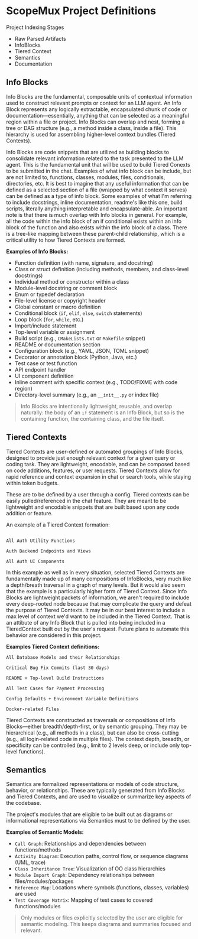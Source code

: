 # ScopeMux Project Definitions

Project Indexing Stages

* Raw Parsed Artifacts
* InfoBlocks
* Tiered Context
* Semantics
* Documentation

## Info Blocks

Info Blocks are the fundamental, composable units of contextual information used to construct relevant prompts or context for an LLM agent. An Info Block represents any logically extractable, encapsulated chunk of code or documentation—essentially, anything that can be selected as a meaningful region within a file or project. Info Blocks can overlap and nest, forming a tree or DAG structure (e.g., a method inside a class, inside a file). This hierarchy is used for assembling higher-level context bundles (Tiered Contexts).

Info Blocks are code snippets that are utilized as building blocks to consolidate relevant information related to the task presented to the LLM agent. This is the fundamental unit that will be used to build Tiered Conexts to be submitted in the chat. Examples of what info block can be include, but are not limited to, functions, classes, modules, files, conditionals, directories, etc. It is best to imagine that any useful information that can be defined as a selected section of a file (wrapped by what context it serves) can be defined as a type of info block. Some examples of what I'm referring to include docstrings, inline documentation, readme's like this one, build scripts, literally anything interpretable and encapsulate-able. An important note is that there is much overlap with Info blocks in general. For example, all the code within the info block of an if conditional exists within an info block of the function and also exists within the info block of a class. There is a tree-like mapping between these parent-child relationship, which is a critical utility to how Tiered Contexts are formed.

**Examples of Info Blocks:**

* Function definition (with name, signature, and docstring)
* Class or struct definition (including methods, members, and class-level docstrings)
* Individual method or constructor within a class
* Module-level docstring or comment block
* Enum or typedef declaration
* File-level license or copyright header
* Global constant or macro definition
* Conditional block (`if`, `elif`, `else`, `switch` statements)
* Loop block (`for`, `while`, etc.)
* Import/include statement
* Top-level variable or assignment
* Build script (e.g., `CMakeLists.txt` or `Makefile` snippet)
* README or documentation section
* Configuration block (e.g., YAML, JSON, TOML snippet)
* Decorator or annotation block (Python, Java, etc.)
* Test case or test function
* API endpoint handler
* UI component definition
* Inline comment with specific context (e.g., TODO/FIXME with code region)
* Directory-level summary (e.g., an `__init__.py` or index file)

> Info Blocks are intentionally lightweight, reusable, and overlap naturally: the body of an `if` statement is an Info Block, but so is the containing function, the containing class, and the file itself.

## Tiered Contexts

Tiered Contexts are user-defined or automated groupings of Info Blocks, designed to provide just enough relevant context for a given query or coding task. They are lightweight, encodable, and can be composed based on code additions, features, or user requests. Tiered Contexts allow for rapid reference and context expansion in chat or search tools, while staying within token budgets.

These are to be defined by a user through a config. Tiered contexts can be easily pulled/referenced in the chat feature. They are meant to be lightweight and encodable snippets that are built based upon any code addition or feature.

An example of a Tiered Context formation:

```

All Auth Utility Functions

Auth Backend Endpoints and Views

All Auth UI Components

```

In this example as well as in every situation, selected Tiered Contexts are fundamentally made up of many compositions of InfoBlocks, very much like a depth/breath traversal in a graph of many levels. But it would also seem that the example is a particularly higher form of Tiered Context. Since Info Blocks are lightweight packets of information, we aren't required to include every deep-rooted node because that may complicate the query and defeat the purpose of Tiered Contexts. It may be in our best interest to include a max level of context we'd want to be included in the Tiered Context. That is an attibute of any Info Block that is pulled into being included in a TieredContext built out by the user's request. Future plans to automate this behavior are considered in this project.

**Examples Tiered Context definitions:**

```
All Database Models and their Relationships

Critical Bug Fix Commits (last 30 days)

README + Top-level Build Instructions

All Test Cases for Payment Processing

Config Defaults + Environment Variable Definitions

Docker-related Files
```

Tiered Contexts are constructed as traversals or compositions of Info Blocks—either breadth/depth-first, or by semantic grouping. They may be hierarchical (e.g., all methods in a class), but can also be cross-cutting (e.g., all login-related code in multiple files). The context depth, breadth, or specificity can be controlled (e.g., limit to 2 levels deep, or include only top-level functions).

## Semantics

Semantics are formalized representations or models of code structure, behavior, or relationships. These are typically generated from Info Blocks and Tiered Contexts, and are used to visualize or summarize key aspects of the codebase.

The project's modules that are eligible to be built out as diagrams or informational representations via Semantics must to be defined by the user.

**Examples of Semantic Models:**

* `Call Graph`: Relationships and dependencies between functions/methods
* `Activity Diagram`: Execution paths, control flow, or sequence diagrams (UML, trace)
* `Class Inheritance Tree`: Visualization of OO class hierarchies
* `Module Import Graph`: Dependency relationships between files/modules/packages
* `Reference Map`: Locations where symbols (functions, classes, variables) are used
* `Test Coverage Matrix`: Mapping of test cases to covered functions/modules

> Only modules or files explicitly selected by the user are eligible for semantic modeling. This keeps diagrams and summaries focused and relevant.
